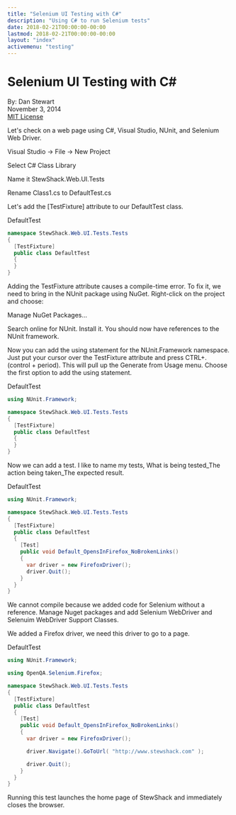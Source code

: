 ```yaml
---
title: "Selenium UI Testing with C#"
description: "Using C# to run Selenium tests"
date: 2018-02-21T00:00:00-00:00
lastmod: 2018-02-21T00:00:00-00:00
layout: "index"
activemenu: "testing"
---
```


# Selenium UI Testing with C# #

By: Dan Stewart\
November 3, 2014\
[MIT License](https://mit-license.org)

Let's check on a web page using C#, Visual Studio, NUnit, and Selenium Web Driver.

Visual Studio -&gt; File -&gt; New Project

Select C# Class Library

Name it StewShack.Web.UI.Tests

Rename Class1.cs to DefaultTest.cs

Let's add the [TestFixture] attribute to our DefaultTest class.

DefaultTest
```csharp
namespace StewShack.Web.UI.Tests.Tests
{
  [TestFixture]
  public class DefaultTest
  {       
  }
}
```

Adding the TestFixture attribute causes a compile-time error. To fix it, we need to bring in the NUnit package using NuGet. Right-click on the project
and choose:

Manage NuGet Packages&hellip;

Search online for NUnit. Install it. You should now have references to the NUnit framework.

Now you can add the using statement for the NUnit.Framework namespace. Just put your cursor over the TestFixture attribute and press CTRL+. 
(control + period). This will pull up the Generate from Usage menu. Choose the first option to add the using statement.

DefaultTest

```csharp
using NUnit.Framework;

namespace StewShack.Web.UI.Tests.Tests
{
  [TestFixture]
  public class DefaultTest
  {
  }
}
```

Now we can add a test. I like to name my tests, 
What is being tested_The action being taken_The expected result.

DefaultTest

```csharp
using NUnit.Framework;

namespace StewShack.Web.UI.Tests.Tests
{
  [TestFixture]
  public class DefaultTest
  {
    [Test]
    public void Default_OpensInFirefox_NoBrokenLinks()
    {
      var driver = new FirefoxDriver();
      driver.Quit();
    }
  }
}
```

We cannot compile because we added code for Selenium without a reference. Manage Nuget packages and add Selenium WebDriver and Selenuim WebDriver 
Support Classes.

We added a Firefox driver, we need this driver to go to a page.

DefaultTest

```csharp
using NUnit.Framework;

using OpenQA.Selenium.Firefox;

namespace StewShack.Web.UI.Tests.Tests
{
  [TestFixture]
  public class DefaultTest
  {
    [Test]
    public void Default_OpensInFirefox_NoBrokenLinks()
    {
      var driver = new FirefoxDriver();

      driver.Navigate().GoToUrl( "http://www.stewshack.com" );

      driver.Quit();
    }
  }
}
```

Running this test launches the home page of StewShack and immediately closes the browser.